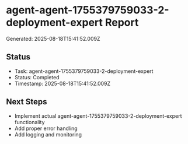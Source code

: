 # agent-agent-1755379759033-2-deployment-expert Report

Generated: 2025-08-18T15:41:52.009Z

## Status
- Task: agent-agent-1755379759033-2-deployment-expert
- Status: Completed
- Timestamp: 2025-08-18T15:41:52.009Z

## Next Steps
- Implement actual agent-agent-1755379759033-2-deployment-expert functionality
- Add proper error handling
- Add logging and monitoring

